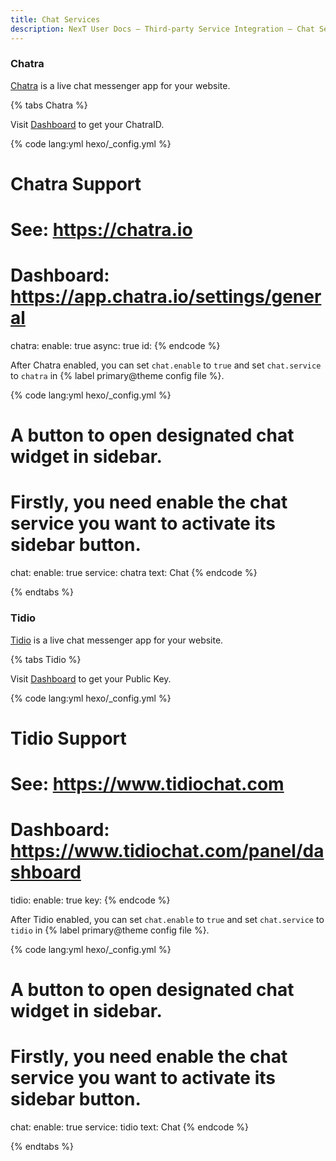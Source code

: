 ```yaml
---
title: Chat Services
description: NexT User Docs – Third-party Service Integration – Chat Services
---
```


### Chatra

[Chatra](https://chatra.io) is a live chat messenger app for your website.

{% tabs Chatra %}
<!-- tab Enable Chatra → -->
Visit [Dashboard](https://app.chatra.io/settings/general) to get your ChatraID.

{% code lang:yml hexo/_config.yml %}
# Chatra Support
# See: https://chatra.io
# Dashboard: https://app.chatra.io/settings/general
chatra:
  enable: true
  async: true
  id: <ChatraID>
{% endcode %}

<!-- endtab -->

<!-- tab Activate sidebar button -->
After Chatra enabled, you can set `chat.enable` to `true` and set `chat.service` to `chatra` in {% label primary@theme config file %}.

{% code lang:yml hexo/_config.yml %}
# A button to open designated chat widget in sidebar.
# Firstly, you need enable the chat service you want to activate its sidebar button.
chat:
  enable: true
  service: chatra
  text: Chat
{% endcode %}
<!-- endtab -->
{% endtabs %}

### Tidio

[Tidio](https://www.tidiochat.com/) is a live chat messenger app for your website.

{% tabs Tidio %}
<!-- tab Enable Tidio → -->
Visit [Dashboard](https://www.tidiochat.com/panel/dashboard) to get your Public Key.

{% code lang:yml hexo/_config.yml %}
# Tidio Support
# See: https://www.tidiochat.com
# Dashboard: https://www.tidiochat.com/panel/dashboard
tidio:
  enable: true
  key: <Publick Key>
{% endcode %}

<!-- endtab -->

<!-- tab Activate sidebar button -->
After Tidio enabled, you can set `chat.enable` to `true` and set `chat.service` to `tidio` in {% label primary@theme config file %}.

{% code lang:yml hexo/_config.yml %}
# A button to open designated chat widget in sidebar.
# Firstly, you need enable the chat service you want to activate its sidebar button.
chat:
  enable: true
  service: tidio
  text: Chat
{% endcode %}
<!-- endtab -->
{% endtabs %}
